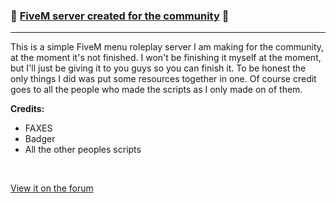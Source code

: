 ### 📠 [FiveM server created for the community][5mlink] 📠


----

This is a simple FiveM menu roleplay server I am making for the community, at the moment it's not finished. I won't be finishing it myself at the moment, but I'll just be giving it to you guys so you can finish it. To be honest the only things I did was put some resources together in one. Of course credit goes to all the people who made the scripts as I only made on of them.


**Credits:**
- FAXES
- Badger
- All the other peoples scripts

<br />

[View it on the forum][5mlink]

[5mlink]: https://forum.cfx.re/t/scrapped-fivem-server-for-community/3006000
